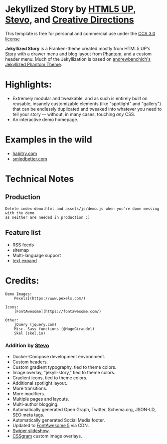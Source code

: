 # Jekyllized Story by [HTML5 UP](https://html5up.net/story), [Stevo](https://github.com/smledbetter), and [Creative Directions](https://creativedirections.work)
This template is free for personal and commercial use under the [CCA 3.0 license](LICENSE.md)

**Jekyllized Story** is a Franken-theme created mostly from HTML5 UP's [Story](https://html5up.net/story) with a drawer menu and blog layout from [Phantom](https://html5up.net/phantom), and a custom header menu. Much of the Jekyllization is based on [andrewbanchich's Jekyllized Phantom Theme](https://github.com/andrewbanchich/phantom-jekyll-theme).

# Highlights:
- Extremely modular and tweakable, and as such is entirely
built on reusable, insanely customizable elements (like "spotlight" and "gallery") that
can be endlessly duplicated and tweaked into whatever you need to tell your story --
without, in many cases, touching *any* CSS.
- An interactive demo homepage.


# Examples in the wild
- [habitry.com](https://habitry.com)
- [smledbetter.com](https://smledbetter.com)

# Technical Notes
## Production
	Delete index-demo.html and assets/js/demo.js when you're done messing with the demo
	as neither are needed in production :)
## Feature list
* RSS feeds
* sitemap
* Multi-language support
* [text expand](https://jekyllcodex.org/without-plugin/text-expand/)

# Credits:

	Demo Images:
		Pexels](https://www.pexels.com/)

	Icons:
		[FontAwesome](https://fontawesome.com/)

	Other:
		jQuery (jquery.com)
		Misc. Sass functions (@HugoGiraudel)
		Skel (skel.io)

### Addition by [Stevo](https://github.com/smledbetter)
- Docker-Compose development environment.
- Custom headers.
- Custom gradient typography, tied to theme colors.
- Image overlay, "jekyll-story," tied to theme colors.
- Gradient icons, tied to theme colors.
- Additional spotlight layout.
- More transitions.
- More modifiers.
- Multiple pages and layouts.
- Multi-author blogging.
- Automatically generated Open Graph, Twitter, Schema.org, JSON-LD, SEO meta tags.
- Automatically generated Social Media footer.
- Updated to [FontAwesome 5](https://fontawesome.com/) via CDN.
- [Swiper slideshow](http://idangero.us/swiper/).
- [CSSgram](https://una.im/CSSgram/) custom image overlays.
